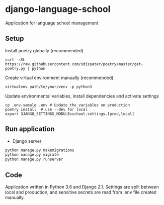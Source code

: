 # django-language-school

Application for language school management

## Setup

Install poetry globally (recommended)
```
curl -sSL https://raw.githubusercontent.com/sdispater/poetry/master/get-poetry.py | python
```

Create virtual environment manually (recommended)
```
virtualenv path/to/your/venv -p python3
```

Update environmental variables, install dependencies and activate settings
```
cp .env-sample .env # Update the variables on production
poetry install  # use --dev for local
export DJANGO_SETTINGS_MODULE=school.settings.[prod,local]
```

## Run application

* Django server
```bash
python manage.py makemigrations
python manage.py migrate
python manage.py runserver
```

## Code

Application written in Python 3.6 and Django 2.1.
Settings are split between local and production, and sensitive secrets
are read from .env file created manually.
